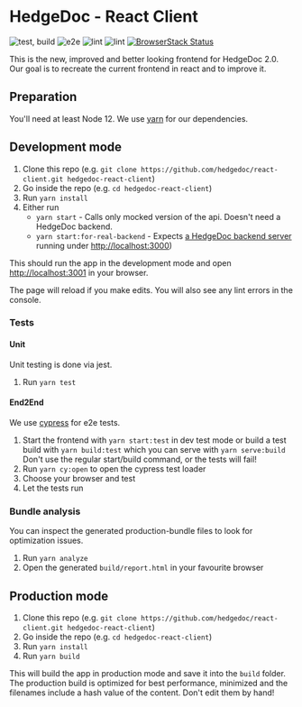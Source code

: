 <!--
SPDX-FileCopyrightText: 2020 The HedgeDoc developers (see AUTHORS file)

SPDX-License-Identifier: CC-BY-SA-4.0
-->

# HedgeDoc - React Client

![test, build](https://github.com/hedgedoc/react-client/workflows/test,%20build/badge.svg)
![e2e](https://github.com/hedgedoc/react-client/workflows/e2e/badge.svg)
![lint](https://github.com/hedgedoc/react-client/workflows/lint/badge.svg)
![lint](https://github.com/hedgedoc/react-client/workflows/lint/badge.svg)
[![BrowserStack Status](https://automate.browserstack.com/badge.svg?badge_key=UFp1ZTdJdHVMZTF2UEZCcmdZR1QwQzJSSVQyZHJMNFZQcVovRm5XbVVBWT0tLTNpWlFPV0hhai9vSzFTQ2xha3JzbVE9PQ==--b54f8953f94b792980183a46a302ebc15647f0ef)](https://automate.browserstack.com/public-build/UFp1ZTdJdHVMZTF2UEZCcmdZR1QwQzJSSVQyZHJMNFZQcVovRm5XbVVBWT0tLTNpWlFPV0hhai9vSzFTQ2xha3JzbVE9PQ==--b54f8953f94b792980183a46a302ebc15647f0ef)

This is the new, improved and better looking frontend for HedgeDoc 2.0.
Our goal is to recreate the current frontend in react and to improve it.

## Preparation
You'll need at least Node 12. We use [yarn](https://yarnpkg.com/) for our dependencies.

## Development mode

1. Clone this repo (e.g. `git clone https://github.com/hedgedoc/react-client.git hedgedoc-react-client`)
2. Go inside the repo (e.g. `cd hedgedoc-react-client`)
3. Run `yarn install`
4. Either run
    - `yarn start` - Calls only mocked version of the api. Doesn't need a HedgeDoc backend.
    - `yarn start:for-real-backend` - Expects [a HedgeDoc backend server](https://github.com/hedgedoc/hedgedoc/tree/develop) running under [http://localhost:3000](http://localhost:3000))

This should run the app in the development mode and open [http://localhost:3001](http://localhost:3001) in your browser.

The page will reload if you make edits.
You will also see any lint errors in the console.

### Tests

#### Unit

Unit testing is done via jest.

1. Run `yarn test`

#### End2End

We use [cypress](https://cypress.io) for e2e tests.

1. Start the frontend with `yarn start:test` in dev test mode or build a test build with `yarn build:test` which you can serve with `yarn serve:build`
   Don't use the regular start/build command, or the tests will fail!
2. Run `yarn cy:open` to open the cypress test loader
3. Choose your browser and test
4. Let the tests run

### Bundle analysis
You can inspect the generated production-bundle files to look for optimization issues.

1. Run `yarn analyze`
2. Open the generated `build/report.html` in your favourite browser

## Production mode

1. Clone this repo (e.g. `git clone https://github.com/hedgedoc/react-client.git hedgedoc-react-client`)
2. Go inside the repo (e.g. `cd hedgedoc-react-client`)
3. Run `yarn install`
4. Run `yarn build`

This will build the app in production mode and save it into the `build` folder.
The production build is optimized for best performance, minimized
 and the filenames include a hash value of the content. Don't edit them by hand!

